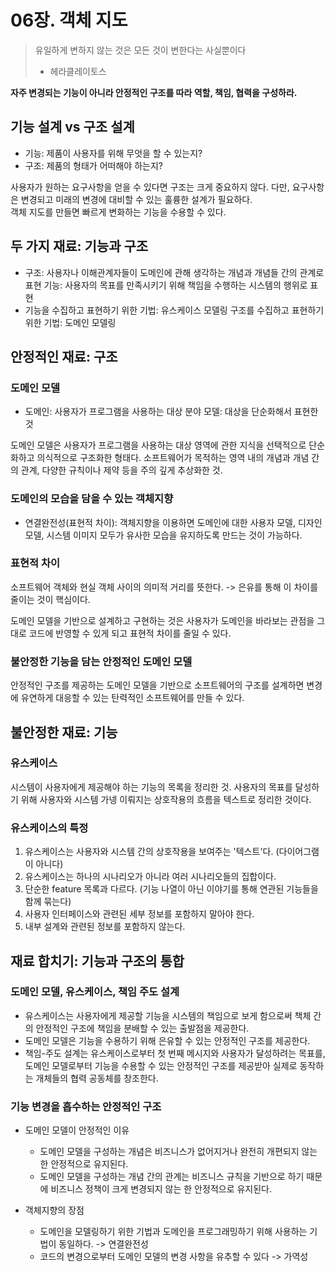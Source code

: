 # 06장. 객체 지도
> 유일하게 변하지 않는 것은 모든 것이 변한다는 사실뿐이다
> - 헤라클레이토스

**자주 변경되는 기능이 아니라 안정적인 구조를 따라 역할, 책임, 협력을 구성하라.**

## 기능 설계 vs 구조 설계
- 기능: 제품이 사용자를 위해 무엇을 할 수 있는지?
- 구조: 제품의 형태가 어떠해야 하는지?

사용자가 원하는 요구사항을 얻을 수 있다면 구조는 크게 중요하지 않다. 다만, 요구사항은 변경되고 미래의 변경에 대비할 수 있는 훌륭한 설계가 필요하다.  
객체 지도를 만들면 빠르게 변화하는 기능을 수용할 수 있다.

## 두 가지 재료: 기능과 구조
- 구조: 사용자나 이해관계자들이 도메인에 관해 생각하는 개념과 개념들 간의 관계로 표현 기능: 사용자의 목표를 만족시키기 위해 책임을 수행하는 시스템의 행위로 표현
- 기능을 수집하고 표현하기 위한 기법: 유스케이스 모델링 구조를 수집하고 표현하기 위한 기법: 도메인 모델링

## 안정적인 재료: 구조
### 도메인 모델
- 도메인: 사용자가 프로그램을 사용하는 대상 분야 모델: 대상을 단순화해서 표현한 것

도메인 모델은 사용자가 프로그램을 사용하는 대상 영역에 관한 지식을 선택적으로 단순화하고 의식적으로 구조화한 형태다. 소프트웨어가 목적하는 영역 내의 개념과 개념 간의 관계, 다양한 규칙이나 제약 등을 주의 깊게 추상화한 것.

### 도메인의 모습을 담을 수 있는 객체지향
- 연결완전성(표현적 차이): 객체지향을 이용하면 도메인에 대한 사용자 모델, 디자인 모델, 시스템 이미지 모두가 유사한 모습을 유지하도록 만드는 것이 가능하다.

### 표현적 차이
소프트웨어 객체와 현실 객체 사이의 의미적 거리를 뜻한다. -> 은유를 통해 이 차이를 줄이는 것이 핵심이다.

도메인 모델을 기반으로 설계하고 구현하는 것은 사용자가 도메인을 바라보는 관점을 그대로 코드에 반영할 수 있게 되고 표현적 차이를 줄일 수 있다.

### 불안정한 기능을 담는 안정적인 도메인 모델
안정적인 구조를 제공하는 도메인 모델을 기반으로 소프트웨어의 구조를 설계하면 변경에 유연하게 대응할 수 있는 탄력적인 소프트웨어를 만들 수 있다.

## 불안정한 재료: 기능
### 유스케이스
시스템이 사용자에게 제공해야 하는 기능의 목록을 정리한 것. 사용자의 목표를 달성하기 위해 사용자와 시스템 가넹 이뤄지는 상호작용의 흐름을 텍스트로 정리한 것이다.

### 유스케이스의 특정
1. 유스케이스는 사용자와 시스템 간의 상호작용을 보여주는 '텍스트'다. (다이어그램이 아니다)
2. 유스케이스는 하나의 시나리오가 아니라 여러 시나리오들의 집합이다.
3. 단순한 feature 목록과 다르다. (기능 나열이 아닌 이야기를 통해 연관된 기능들을 함께 묶는다)
4. 사용자 인터페이스와 관련된 세부 정보를 포함하지 말아야 한다.
5. 내부 설계와 관련된 정보를 포함하지 않는다.

## 재료 합치기: 기능과 구조의 통합
### 도메인 모델, 유스케이스, 책임 주도 설계
- 유스케이스는 사용자에게 제공할 기능을 시스템의 책임으로 보게 함으로써 책체 간의 안정적인 구조에 책임을 분배할 수 있는 출발점을 제공한다.
- 도메인 모델은 기능을 수용하기 위해 은유할 수 있는 안정적인 구조를 제공한다.
- 책임-주도 설계는 유스케이스로부터 첫 번째 메시지와 사용자가 달성하려는 목표를, 도메인 모델로부터 기능을 수용할 수 있는 안정적인 구조를 제공받아 실제로 동작하는 개체들의 협력 공동체를 창조한다.

### 기능 변경을 흡수하는 안정적인 구조
- 도메인 모델이 안정적인 이유
	- 도메인 모델을 구성하는 개념은 비즈니스가 없어지거나 완전히 개편되지 않는 한 안정적으로 유지된다.
	- 도메인 모델을 구성하는 개념 간의 관계는 비즈니스 규칙을 기반으로 하기 때문에 비즈니스 정책이 크게 변경되지 않는 한 안정적으로 유지된다.

- 객체지향의 장점
	- 도메인을 모델링하기 위한 기법과 도메인을 프로그래밍하기 위해 사용하는 기법이 동일하다. -> 연결완전성
	- 코드의 변경으로부터 도메인 모델의 변경 사항을 유추할 수 있다 -> 가역성
